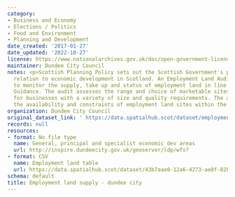 ```yaml
---
category:
- Business and Economy
- Elections / Politics
- Food and Environment
- Planning and Development
date_created: '2017-01-27'
date_updated: '2022-10-27'
license: https://www.nationalarchives.gov.uk/doc/open-government-licence/version/3/
maintainer: Dundee City Council
notes: <p>Scottish Planning Policy sets out the Scottish Government's policies in
  relation to economic development in Scotland. An Employment Land Audit is produced
  to monitor the supply, take up and status of employment land in line with National
  Guidance. The audit assesses the range and choice of marketable sites and locations
  for businesses with a variety of size and quality requirements. The audit identifies
  the availability and constraints of employment land sites within the local authority.</p>
organization: Dundee City Council
original_dataset_link: ' https://data.spatialhub.scot/dataset/employment_land_supply-dc'
records: null
resources:
- format: No file type
  name: General, principal and specialist economic dev areas
  url: http://inspire.dundeecity.gov.uk/geoserver/ldp/wfs?
- format: CSV
  name: Employment land table
  url: https://data.spatialhub.scot/dataset/43b7aae0-12a6-4273-ae8f-82b0973e5974/resource/04340527-d220-4fc4-8a1d-b3b77175617e/download/2022-04-04-emp-dundee-table.csv
schema: default
title: Employment land supply - dundee city
---
```

